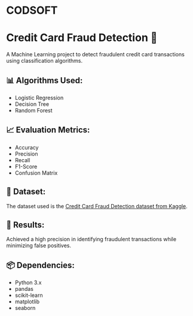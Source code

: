 # CODSOFT

# Credit Card Fraud Detection 🚨

A Machine Learning project to detect fraudulent credit card transactions using classification algorithms.

## 📊 Algorithms Used:
- Logistic Regression
- Decision Tree
- Random Forest

## 📈 Evaluation Metrics:
- Accuracy
- Precision
- Recall
- F1-Score
- Confusion Matrix

## 📁 Dataset:
The dataset used is the [Credit Card Fraud Detection dataset from Kaggle](https://www.kaggle.com/mlg-ulb/creditcardfraud).

## 🚀 Results:
Achieved a high precision in identifying fraudulent transactions while minimizing false positives.

## 📦 Dependencies:
- Python 3.x
- pandas
- scikit-learn
- matplotlib
- seaborn


